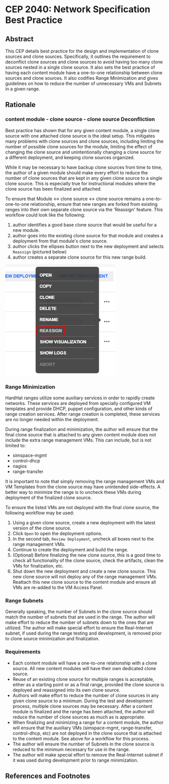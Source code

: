 # CEP 2040: Network Specification Best Practice

## Abstract
This CEP details best practice for the design and implementation of clone sources and clone sources. Specifically, it outlines the requirement to deconflict clone sources and clone sources to avoid having too many clone sources nested in a single clone source. It also sets the best practice of having each content module have a one-to-one relationship between clone sources and clone sources. It also codifies Range Minimization and gives guidelines on how to reduce the number of unnecessary VMs and Subnets in a given range.

## Rationale

### content module - clone source - clone source Deconfliction
Best practice has shown that for any given content module, a single clone source with one attached clone source is the ideal setup. This mitigates many problems with clone sources and clone sources, including limiting the number of possible clone sources for the module, limiting the effect of changing the clone source and unintentionally changing a clone source for a different deployment, and keeping clone sources organized.

While it may be necessary to have backup clone sources from time to time, the author of a given module should make every effort to reduce the number of clone sources that are kept in any given clone source to a single clone source. This is especially true for instructional modules where the clone source has been finalized and attached.

To ensure that Module <-> clone source <-> clone source remains a one-to-one-to-one relationship, ensure that new ranges are forked from existing ranges into their own separate clone source via the 'Reassign' feature. This workflow could look like the following:

 1. author identifies a good base clone source that would be useful for a new module.
 2. author goes into the existing clone source for that module and creates a deployment from that module's clone source.
 3. author clicks the ellipses button next to the new deployment and selects `Reassign` (pictured below)
4. author creates a separate clone source for this new range build.

![reassign](reassign.png)
 
 ### Range Minimization
 HardHat ranges utilize some auxiliary services in order to rapidly create networks. These services are deployed from specially configured VM templates and provide DHCP, puppet configuration, and other kinds of range creation services. After range creation is completed, these services are no longer needed within the deployment.
 
 During range finalization and minimization, the author will ensure that the final clone source that is attached to any given content module does not include the extra range management VMs. This can include, but is not limited to:
 * simspace-mgmt
 * control-dhcp
 * nagios
 * range-transfer

It is important to note that simply removing the range management VMs and VM Templates from the clone source may have unintended side-effects. A better way to minimize the range is to uncheck these VMs during deployment of the finalized clone source.

To ensure the listed VMs are not deployed with the final clone source, the following workflow may be used:
1. Using a given clone source, create a new deployment with the latest version of the clone source.
2. Click `Open` to open the deployment options.
3. In the second tab, `Review Deployment`, uncheck all boxes next to the range management VMs.
4. Continue to create the deployment and build the range.
5. (Optional) Before finalizing the new clone source, this is a good time to check all functionality of the clone source, check the artifacts, clean the VMs for finalization, etc.
6. Shut down the new deployment and create a new clone source. This new clone source will not deploy any of the range management VMs. Reattach this new clone source to the content module and ensure all VMs are re-added to the VM Access Panel.

### Range Subnets
Generally speaking, the number of Subnets in the clone source should match the number of subnets that are used in the range. The author will make effort to reduce the number of subnets down to the ones that are utilized. The author will make special effort to ensure the Real-Internet subnet, if used during the range testing and development, is removed prior to clone source minimization and finalization.

### Requirements
   * Each content module will have a one-to-one relationship with a clone source. All new content modules will have their own dedicated clone source.
   * Reuse of an existing clone source for multiple ranges is acceptable, either as a starting point or as a final range, provided the clone source is deployed and reassigned into its own clone source.
   * Authors will make effort to reduce the number of clone sources in any given clone source to a minimum. During the test and development process, multiple clone sources may be necessary. After a content module is finalized and the range has been attached, the author will reduce the number of clone sources as much as is appropriate. 
   * When finalizing and minimizing a range for a content module, the author will ensure that the auxiliary VMs (simspace-mgmt, range-transfer, control-dhcp, etc) are not deployed in the clone source that is attached to the content module. See above for a workflow for this process.
   * The author will ensure the number of Subnets in the clone source is reduced to the minimum necessary for use in the range.
   * The author will make special effort to remove the Real-Internet subnet if it was used during development prior to range minimization.

## References and Footnotes

